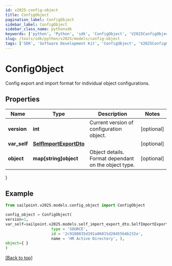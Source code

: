 ```yaml
---
id: v2025-config-object
title: ConfigObject
pagination_label: ConfigObject
sidebar_label: ConfigObject
sidebar_class_name: pythonsdk
keywords: ['python', 'Python', 'sdk', 'ConfigObject', 'V2025ConfigObject']
slug: /tools/sdk/python/v2025/models/config-object
tags: ['SDK', 'Software Development Kit', 'ConfigObject', 'V2025ConfigObject']
---
```


# ConfigObject

Config export and import format for individual object configurations.

## Properties

| Name | Type | Description | Notes |
| --- | --- | --- | --- |
| **version** | **int** | Current version of configuration object. | [optional] |
| **var_self** | [**SelfImportExportDto**](self-import-export-dto) |  | [optional] |
| **object** | **map[string]object** | Object details. Format dependant on the object type. | [optional] |

}

## Example

```python
from sailpoint.v2025.models.config_object import ConfigObject

config_object = ConfigObject(
version=1,
var_self=sailpoint.v2025.models.self_import_export_dto.SelfImportExportDto(
                    type = 'SOURCE',
                    id = '2c9180835d191a86015d28455b4b232a',
                    name = 'HR Active Directory', ),
object={ }
)

```

[[Back to top]](#)
